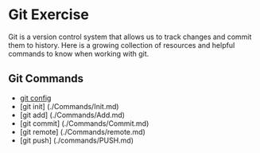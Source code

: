 # Git Exercise
Git is a version control system that allows us to track changes and commit them to history.
Here is a growing collection of resources and helpful commands to know when working with git.
## Git Commands
- [git config](./Commands/Config.md)
- [git init] (./Commands/Init.md)
- [git add] (./Commands/Add.md)
- [git commit] (./Commands/Commit.md)
- [git remote] (./Commands/remote.md)
- [git push] (./commands/PUSH.md)